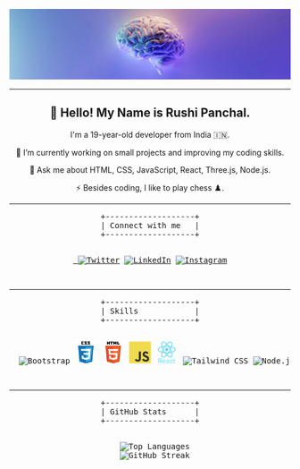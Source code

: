 ![banner](banner.webp)

---

<div align="center">
  <h2>👋 Hello! My Name is Rushi Panchal.</h2>
  <p>I'm a 19-year-old developer from India 🇮🇳.</p>
  <p>🔭 I’m currently working on small projects and improving my coding skills.</p>
  <p>💬 Ask me about HTML, CSS, JavaScript, React, Three.js, Node.js.</p>
  <p>⚡ Besides coding, I like to play chess ♟️.</p>
</div>

---

<pre align="center">
+-------------------+
| Connect with me   |
+-------------------+
<p align="center">
<a href="https://twitter.com/rushi76270899" target="_blank"> <img src="https://raw.githubusercontent.com/rahuldkjain/github-profile-readme-generator/master/src/images/icons/Social/twitter.svg" alt="Twitter" height="30" width="40" /></a> <a href="https://linkedin.com/in/rushi-panchal-b58730239" target="_blank"><img src="https://raw.githubusercontent.com/rahuldkjain/github-profile-readme-generator/master/src/images/icons/Social/linked-in-alt.svg" alt="LinkedIn" height="30" width="40" /></a> <a href="https://instagram.com/rushi.panchal.2004" target="_blank"><img src="https://raw.githubusercontent.com/rahuldkjain/github-profile-readme-generator/master/src/images/icons/Social/instagram.svg" alt="Instagram" height="30" width="40" /></a>
</p>
</pre>

---

<pre align="center">
+-------------------+
| Skills            |
+-------------------+
<p align="center">
  <img src="https://github.com/rushi-001/rushi-001/assets/133478781/5fbde367-6c4d-40da-8253-8722796d6365" alt="Bootstrap" width="40" height="40"/> <img src="https://raw.githubusercontent.com/devicons/devicon/master/icons/css3/css3-original-wordmark.svg" alt="CSS3" width="40" height="40"/> <img src="https://raw.githubusercontent.com/devicons/devicon/master/icons/html5/html5-original-wordmark.svg" alt="HTML5" width="40" height="40"/> <img src="https://raw.githubusercontent.com/devicons/devicon/master/icons/javascript/javascript-original.svg" alt="JavaScript" width="40" height="40"/> <img src="https://raw.githubusercontent.com/devicons/devicon/master/icons/react/react-original-wordmark.svg" alt="React" width="40" height="40"/> <img src="https://www.vectorlogo.zone/logos/tailwindcss/tailwindcss-icon.svg" alt="Tailwind CSS" width="40" height="40"/ > <img src="https://github.com/rushi-001/rushi-001/assets/133478781/499384aa-c36a-4112-92f9-23b0432d133c" alt="Node.js" width="40" height="40"/> <img src="https://www.vectorlogo.zone/logos/git-scm/git-scm-icon.svg" alt="Git" width="40" height="40"/> <img src="https://www.vectorlogo.zone/logos/github/github-icon.svg" alt="GitHub" width="40" height="40"/> <img src="https://raw.githubusercontent.com/devicons/devicon/master/icons/linux/linux-original.svg" alt="Linux" width="40" height="40"/>
</p>
</pre>

---

<pre align="center">
+-------------------+
| GitHub Stats      |
+-------------------+
<p align="center">
  <img src="https://github-readme-stats.vercel.app/api/top-langs/?username=rushi-001&layout=compact" alt="Top Languages" />
  <img src="https://github-readme-streak-stats.herokuapp.com/?user=rushi-001" alt="GitHub Streak" />
</p>
</pre>
